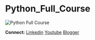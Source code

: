 # Python_Full_Course

![Python Full Course](https://user-images.githubusercontent.com/36816925/125324515-cb797680-e361-11eb-9918-7531320a5c75.png)

**Connect:** [Linkedin](https://www.linkedin.com/in/marjukahmed) [Youtube](https://www.youtube.com/channel/UCtPoYxNA8UtdQg4aCNkS7Dg) [Blogger](https://marjukahmedsiddiki.blogspot.com/)
